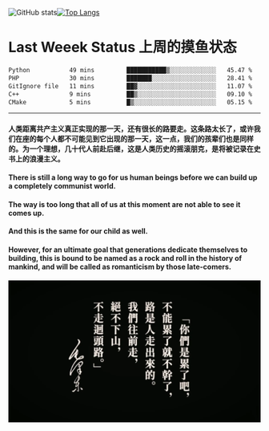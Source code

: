![GitHub stats](https://github-readme-stats.vercel.app/api?username=Mundanity-fc&hide=stars&count_private=true&show_icons=true&theme=prussian)[![Top Langs](https://github-readme-stats.vercel.app/api/top-langs/?username=Mundanity-fc&hide=javascript,html,css,blade&layout=compact&theme=prussian)](https://github.com/anuraghazra/github-readme-stats)

# Last Weeek Status 上周的摸鱼状态
<!--START_SECTION:waka-->

```text
Python           49 mins         ███████████▒░░░░░░░░░░░░░   45.47 %
PHP              30 mins         ███████░░░░░░░░░░░░░░░░░░   28.41 %
GitIgnore file   11 mins         ██▓░░░░░░░░░░░░░░░░░░░░░░   11.07 %
C++              9 mins          ██▒░░░░░░░░░░░░░░░░░░░░░░   09.10 %
CMake            5 mins          █▒░░░░░░░░░░░░░░░░░░░░░░░   05.15 %
```

<!--END_SECTION:waka-->

---

#### 人类距离共产主义真正实现的那一天，还有很长的路要走。这条路太长了，或许我们在座的每个人都不可能见到它出现的那一天，这一点，我们的孩辈们也是同样的。为一个理想，几十代人前赴后继，这是人类历史的摇滚朋克，是将被记录在史书上的浪漫主义。

#### There is still a long way to go for us human beings before we can build up a completely communist world.
#### The way is too long that all of us at this moment are not able to see it comes up.
#### And this is the same for our child as well.
#### However, for an ultimate goal that generations dedicate themselves to building, this is bound to be named as a rock and roll in the history of mankind, and will be called as romanticism by those late-comers.

![HeSays](./HeSays.webp)
